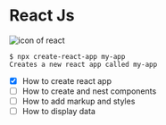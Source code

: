 # React Js
![icon of react](https://res.cloudinary.com/practicaldev/image/fetch/s--G5AWXQ2H--/c_limit%2Cf_auto%2Cfl_progressive%2Cq_auto%2Cw_800/https://dev-to-uploads.s3.amazonaws.com/i/v4y43jjfj7u5r8to8qdu.png)
```
$ npx create-react-app my-app
Creates a new react app called my-app
```
- [x] How to create react app
- [ ] How to create and nest components
- [ ] How to add markup and styles
- [ ] How to display data
